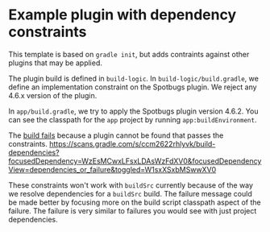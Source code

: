 # Example plugin with dependency constraints

This template is based on `gradle init`, but adds contraints against other plugins that may be applied.

The plugin build is defined in `build-logic`. In `build-logic/build.gradle`, we define an implementation constraint on the Spotbugs plugin. We reject any 4.6.x version of the plugin. 

In `app/build.gradle`, we try to apply the Spotbugs plugin version 4.6.2. You can see the classpath for the `app` project by running `app:buildEnvironment`. 

The [build fails](https://scans.gradle.com/s/ccm2622rhlyvk/failure#1) because a plugin cannot be found that passes the constraints.
https://scans.gradle.com/s/ccm2622rhlyvk/build-dependencies?focusedDependency=WzEsMCwxLFsxLDAsWzFdXV0&focusedDependencyView=dependencies_or_failure&toggled=W1sxXSxbMSwwXV0

These constraints won't work with `buildSrc` currently because of the way we resolve dependencies for a `buildSrc` build. The failure message could be made better by focusing more on the build script classpath aspect of the failure. The failure is very similar to failures you would see with just project dependencies.